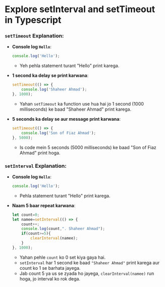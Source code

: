 # Explore setInterval and setTimeout in Typescript

### `setTimeout` Explanation:
- **Console log `Hello`**:
   ```js
   console.log('Hello');
   ```
   - Yeh pehla statement turant "Hello" print karega.

- **1 second ka delay se print karwana**:
   ```js
   setTimeout(() => {
       console.log('Shaheer Ahmad');
   }, 1000);
   ```
   - Yahan `setTimeout` ka function use hua hai jo 1 second (1000 milliseconds) ke baad "Shaheer Ahmad" print karega.

- **5 seconds ka delay se aur message print karwana**:
   ```js
   setTimeout(() => {
       console.log('Son of Fiaz Ahmad');
   }, 5000);
   ```
   - Is code mein 5 seconds (5000 milliseconds) ke baad "Son of Fiaz Ahmad" print hoga.

### `setInterval` Explanation:
- **Console log `Hello`**:
   ```js
   console.log('Hello');
   ```
   - Pehla statement turant "Hello" print karega.

- **Naam 5 baar repeat karwana**:
   ```js
   let count=0;
   let namee=setInterval(() => {
       count++;
       console.log(count,". Shaheer Ahmad");
       if(count>=5){
           clearInterval(namee);
       }
   }, 1000);
   ```
   - Yahan pehle `count` ko 0 set kiya gaya hai.
   - `setInterval` har 1 second ke baad `"Shaheer Ahmad"` print karega aur count ko 1 se barhata jayega.
   - Jab count 5 ya us se zyada ho jayega, `clearInterval(namee)` run hoga, jo interval ko rok dega.